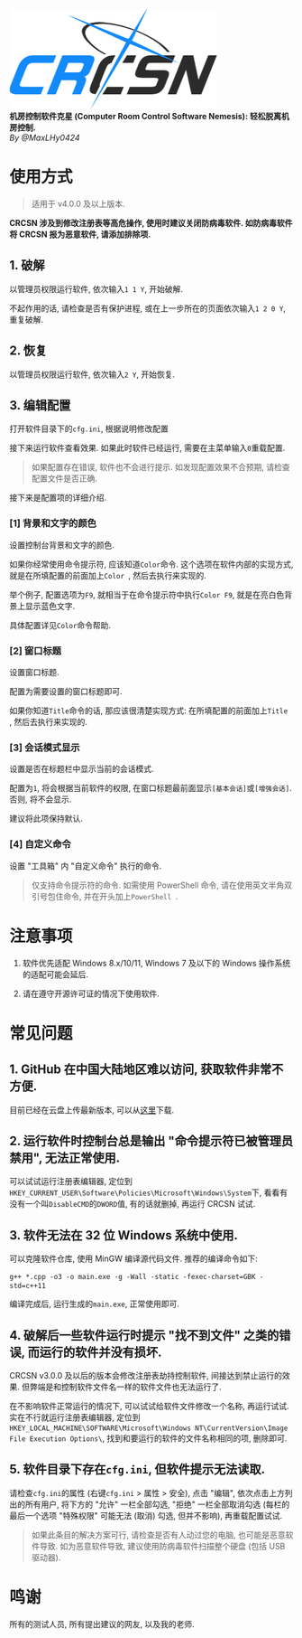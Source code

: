 ![logo](logo.png)\
**机房控制软件克星 (Computer Room Control Software Nemesis): 轻松脱离机房控制.**\
*By @MaxLHy0424*

# 使用方式

> 适用于 v4.0.0 及以上版本.

**CRCSN 涉及到修改注册表等高危操作, 使用时建议关闭防病毒软件. 如防病毒软件将 CRCSN 报为恶意软件, 请添加排除项.**

## 1. 破解

以管理员权限运行软件, 依次输入`1 1 Y`, 开始破解.

不起作用的话, 请检查是否有保护进程, 或在上一步所在的页面依次输入`1 2 0 Y`, 重复破解.

## 2. 恢复

以管理员权限运行软件, 依次输入`2 Y`, 开始恢复.

## 3. 编辑配置

打开软件目录下的`cfg.ini`, 根据说明修改配置 

接下来运行软件查看效果. 如果此时软件已经运行, 需要在主菜单输入`0`重载配置.

> 如果配置存在错误, 软件也不会进行提示. 如发现配置效果不合预期, 请检查配置文件是否正确.

接下来是配置项的详细介绍.

### [1] 背景和文字的颜色

设置控制台背景和文字的颜色.

如果你经常使用命令提示符, 应该知道`Color`命令. 这个选项在软件内部的实现方式, 就是在所填配置的前面加上`Color `, 然后去执行来实现的.

举个例子, 配置选项为`F9`, 就相当于在命令提示符中执行`Color F9`, 就是在亮白色背景上显示蓝色文字.

具体配置详见`Color`命令帮助.

### [2] 窗口标题

设置窗口标题.

配置为需要设置的窗口标题即可.

如果你知道`Title`命令的话, 那应该很清楚实现方式: 在所填配置的前面加上`Title `, 然后去执行来实现的.

### [3] 会话模式显示

设置是否在标题栏中显示当前的会话模式.

配置为`1`, 将会根据当前软件的权限, 在窗口标题最前面显示`[基本会话]`或`[增强会话]`. 否则, 将不会显示.

建议将此项保持默认.

### [4] 自定义命令

设置 "工具箱" 内 "自定义命令" 执行的命令.

> 仅支持命令提示符的命令. 如需使用 PowerShell 命令, 请在使用英文半角双引号包住命令, 并在开头加上`PowerShell `.

# 注意事项

1. 软件优先适配 Windows 8.x/10/11,  Windows 7 及以下的 Windows 操作系统的适配可能会延后.

2. 请在遵守开源许可证的情况下使用软件.

# 常见问题

## 1. GitHub 在中国大陆地区难以访问, 获取软件非常不方便.

目前已经在云盘上传最新版本, 可以从[这里](https://www.123pan.com/s/HmR8jv-tZLN.html)下载.

## 2. 运行软件时控制台总是输出 "命令提示符已被管理员禁用", 无法正常使用.

可以试试运行注册表编辑器, 定位到`HKEY_CURRENT_USER\Software\Policies\Microsoft\Windows\System`下, 看看有没有一个叫`DisableCMD`的`DWORD`值, 有的话就删掉, 再运行 CRCSN 试试.

## 3. 软件无法在 32 位 Windows 系统中使用.

可以克隆软件仓库, 使用 MinGW 编译源代码文件. 推荐的编译命令如下:
````batch
g++ *.cpp -o3 -o main.exe -g -Wall -static -fexec-charset=GBK -std=c++11
````
编译完成后, 运行生成的`main.exe`, 正常使用即可.

## 4. 破解后一些软件运行时提示 "找不到文件" 之类的错误, 而运行的软件并没有损坏.

CRCSN v3.0.0 及以后的版本会修改注册表劫持控制软件, 间接达到禁止运行的效果. 但弊端是和控制软件文件名一样的软件文件也无法运行了.

在不影响软件正常运行的情况下, 可以试试给软件文件修改一个名称, 再运行试试. 实在不行就运行注册表编辑器, 定位到`HKEY_LOCAL_MACHINE\SOFTWARE\Microsoft\Windows NT\CurrentVersion\Image File Execution Options\`, 找到和要运行的软件的文件名称相同的项, 删除即可.

## 5. 软件目录下存在`cfg.ini`, 但软件提示无法读取.

请检查`cfg.ini`的属性 (右键`cfg.ini` > 属性 > 安全), 点击 "编辑", 依次点击上方列出的所有用户, 将下方的 "允许" 一栏全部勾选, "拒绝" 一栏全部取消勾选 (每栏的最后一个选项 "特殊权限" 可能无法 (取消) 勾选, 但并不影响), 再重载配置试试.

> 如果此条目的解决方案可行, 请检查是否有人动过您的电脑, 也可能是恶意软件导致. 如为恶意软件导致, 建议使用防病毒软件扫描整个硬盘 (包括 USB 驱动器).

# 鸣谢

所有的测试人员, 所有提出建议的网友, 以及我的老师.